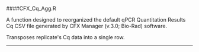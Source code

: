 ####CFX_Cq_Agg.R

A function designed to reorganized the default qPCR Quantitation Results Cq CSV file generated by CFX Manager (v.3.0; Bio-Rad) software.

Transposes replicate's Cq data into a single row.

---

